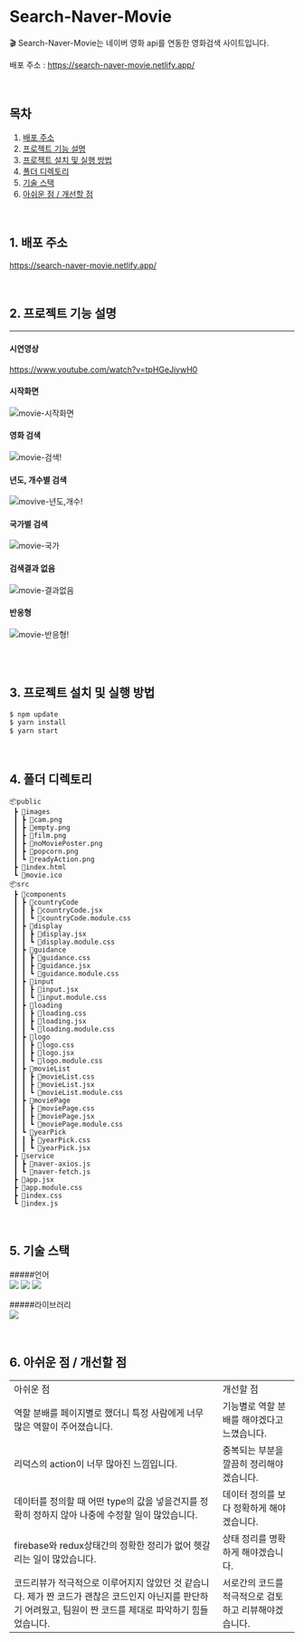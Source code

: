 # Search-Naver-Movie

🎬 Search-Naver-Movie는 네이버 영화 api를 연동한 영화검색 사이트입니다.

배포 주소 : https://search-naver-movie.netlify.app/

<br>

## 목차

1. [배포 주소](#1)
2. [프로젝트 기능 설명](#2)
3. [프로젝트 설치 및 실행 방법](#3)
4. [폴더 디렉토리](#4)
5. [기술 스택](#5)
6. [아쉬운 점 / 개선할 점](#6)

<br>

## 1. 배포 주소<a id="1"></a>

https://search-naver-movie.netlify.app/

<br>

## 2. 프로젝트 기능 설명 <a id="2"></a>

<hr />

#### 시연영상

https://www.youtube.com/watch?v=tpHGeJiywH0

#### 시작화면

![movie-시작화면](https://user-images.githubusercontent.com/76847993/136398395-9e26b3cf-092e-4b3f-85a0-77e80bc04b00.gif)

#### 영화 검색

![movie-검색!](https://user-images.githubusercontent.com/76847993/136398333-2361f87e-4de9-41b0-884c-9c3bad52c9aa.gif)

#### 년도, 개수별 검색

![movive-년도,개수!](https://user-images.githubusercontent.com/76847993/136398311-3550a3f7-ce97-403d-b5e2-6a67d34dc0cd.gif)

#### 국가별 검색

![movie-국가](https://user-images.githubusercontent.com/76847993/136398429-c51bb4bd-e728-4e69-96f7-fa321d534d04.gif)

#### 검색결과 없음

![movie-결과없음](https://user-images.githubusercontent.com/76847993/136398440-93219332-113d-48ae-9a51-3946555d3ec8.gif)

#### 반응형

![movie-반응형!](https://user-images.githubusercontent.com/76847993/136398350-3da72c11-b1a2-44e5-8c1e-685bfbb65264.gif)

<br>

<br>

## 3. 프로젝트 설치 및 실행 방법 <a id="3"></a>

```js
$ npm update
$ yarn install
$ yarn start
```

<br>

## 4. 폴더 디렉토리 <a id="4"></a>

```
📦public
 ┣ 📂images
 ┃ ┣ 📜cam.png
 ┃ ┣ 📜empty.png
 ┃ ┣ 📜film.png
 ┃ ┣ 📜noMoviePoster.png
 ┃ ┣ 📜popcorn.png
 ┃ ┗ 📜readyAction.png
 ┣ 📜index.html
 ┗ 📜movie.ico
📦src
 ┣ 📂components
 ┃ ┣ 📂countryCode
 ┃ ┃ ┣ 📜countryCode.jsx
 ┃ ┃ ┗ 📜countryCode.module.css
 ┃ ┣ 📂display
 ┃ ┃ ┣ 📜display.jsx
 ┃ ┃ ┗ 📜display.module.css
 ┃ ┣ 📂guidance
 ┃ ┃ ┣ 📜guidance.css
 ┃ ┃ ┣ 📜guidance.jsx
 ┃ ┃ ┗ 📜guidance.module.css
 ┃ ┣ 📂input
 ┃ ┃ ┣ 📜input.jsx
 ┃ ┃ ┗ 📜input.module.css
 ┃ ┣ 📂loading
 ┃ ┃ ┣ 📜loading.css
 ┃ ┃ ┣ 📜loading.jsx
 ┃ ┃ ┗ 📜loading.module.css
 ┃ ┣ 📂logo
 ┃ ┃ ┣ 📜logo.css
 ┃ ┃ ┣ 📜logo.jsx
 ┃ ┃ ┗ 📜logo.module.css
 ┃ ┣ 📂movieList
 ┃ ┃ ┣ 📜movieList.css
 ┃ ┃ ┣ 📜movieList.jsx
 ┃ ┃ ┗ 📜movieList.module.css
 ┃ ┣ 📂moviePage
 ┃ ┃ ┣ 📜moviePage.css
 ┃ ┃ ┣ 📜moviePage.jsx
 ┃ ┃ ┗ 📜moviePage.module.css
 ┃ ┗ 📂yearPick
 ┃ ┃ ┣ 📜yearPick.css
 ┃ ┃ ┗ 📜yearPick.jsx
 ┣ 📂service
 ┃ ┣ 📜naver-axios.js
 ┃ ┗ 📜naver-fetch.js
 ┣ 📜app.jsx
 ┣ 📜app.module.css
 ┣ 📜index.css
 ┗ 📜index.js
```

<br>

## 5. 기술 스택 <a id="5"></a>

#####언어<br/>
<img src="https://img.shields.io/badge/React-61DAFB?style=for-the-badge&logo=react&logoColor=black">
<img src="https://img.shields.io/badge/React_Router-CA4245?style=for-the-badge&logo=react-router&logoColor=black">
<img src="https://img.shields.io/badge/postCss-DD3A0A?style=for-the-badge&logo=postCss&logoColor=black"><br/>

#####라이브러리<br/>
<img src="https://img.shields.io/badge/Ant Design-0170FE?style=for-the-badge&logo=AntDesign&logoColor=black">

<br>

## 6. 아쉬운 점 / 개선할 점 <a id="6"></a>

<table class="table">
  <tr>
    <td class="title left">아쉬운 점</td>
    <td class="title right">개선할 점</td>
  </tr>
  <tr>
    <td>역할 분배를 페이지별로 했더니 특정 사람에게 너무 많은 역할이 주어졌습니다.</td>
    <td>기능별로 역할 분배를 해야겠다고 느꼈습니다.</td>
  </tr>
  <tr>
    <td>리덕스의 action이 너무 많아진 느낌입니다.</td>
    <td>중복되는 부분을 깔끔히 정리해야겠습니다.</td>
  </tr>
  <tr>
    <td>데이터를 정의할 때 어떤 type의 값을 넣을건지를 정확히 정하지 않아 나중에 수정할 일이 많았습니다.</td>
    <td>데이터 정의를 보다 정확하게 해야겠습니다.</td>
  </tr>
  <tr>
    <td>firebase와 redux상태간의 정확한 정리가 없어 헷갈리는 일이 많았습니다.	</td>
    <td>상태 정리를 명확하게 해야겠습니다.</td>
  </tr>
  <tr>
    <td>코드리뷰가 적극적으로 이루어지지 않았던 것 같습니다. 제가 짠 코드가 괜찮은 코드인지 아닌지를 판단하기 어려웠고, 팀원이 짠 코드를 제대로 파악하기 힘들었습니다.</td>
    <td>서로간의 코드를 적극적으로 검토하고 리뷰해야겠습니다.</td>
  </tr>
